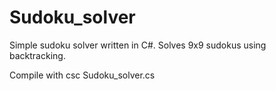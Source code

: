 # Sudoku_solver
Simple sudoku solver written in C#. Solves 9x9 sudokus using backtracking.

Compile with csc Sudoku_solver.cs
